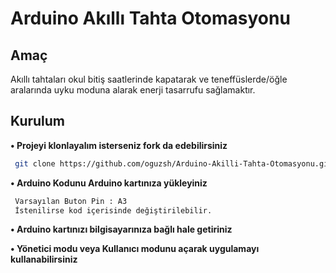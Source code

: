 # Arduino Akıllı Tahta Otomasyonu

## Amaç
Akıllı tahtaları okul bitiş saatlerinde kapatarak ve teneffüslerde/öğle aralarında uyku moduna alarak enerji tasarrufu sağlamaktır.

## Kurulum
**• Projeyi klonlayalım isterseniz fork da edebilirsiniz**

```bash
 git clone https://github.com/oguzsh/Arduino-Akilli-Tahta-Otomasyonu.git
```

**• Arduino Kodunu Arduino kartınıza yükleyiniz**

```bash
 Varsayılan Buton Pin : A3
 İstenilirse kod içerisinde değiştirilebilir.
```

**• Arduino kartınızı bilgisayarınıza bağlı hale getiriniz**

**• Yönetici modu veya Kullanıcı modunu açarak uygulamayı kullanabilirsiniz**
